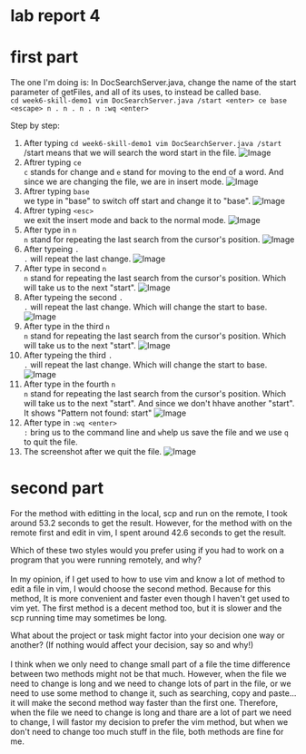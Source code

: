 # lab report 4
# first part
The one I'm doing is: In DocSearchServer.java, change the name of the start parameter of getFiles, and all of its uses, to instead be called base.<br>
`cd week6-skill-demo1
vim DocSearchServer.java
/start <enter> ce base <escape> n . n . n . n :wq <enter>`

Step by step:
1. After typing `cd week6-skill-demo1
vim DocSearchServer.java /start` <br>
/start means that we will search the word start in the file.
![Image](lab4r_1.png)
2. Aftrer typing `ce`<br>
`c` stands for change and `e` stand for moving to the end of a word. And since we are changing the file, we are in insert mode. 
![Image](lab4r_ce.png)
3. Aftrer typing `base`<br>
we type in "base" to switch off start and change it to "base".
![Image](lab4r_base.png)
4. Aftrer typing `<esc>`<br>
we exit the insert mode and back to the normal mode.
![Image](lab4r_esc.png)
5. After type in `n`<br>
`n` stand for repeating the last search from the cursor's position.
![Image](lab4r_n1.png)
6. After typeing `.`<br>
`.` will repeat the last change.
![Image](lab4r_dot1.png)
7. After type in second `n`<br>
`n` stand for repeating the last search from the cursor's position. Which will take us to the next "start".
![Image](lab4r_n2.png)
8. After typeing the second `.`<br>
`.` will repeat the last change. Which will change the start to base.
![Image](lab4r_dot2.png)
9. After type in the third `n`<br>
`n` stand for repeating the last search from the cursor's position. Which will take us to the next "start".
![Image](lab4r_n3.png)
10.  After typeing the third `.`<br>
`.` will repeat the last change. Which will change the start to base.
![Image](lab4r_dot3.png)
11. After type in the fourth `n`<br>
`n` stand for repeating the last search from the cursor's position. Which will take us to the next "start". And since we don't hhave another "start". It shows "Pattern not found: start"
![Image](lab4r_n4.png)
12. After type in `:wq <enter>` <br>
`:` bring us to the command line and `w`help us save the file and we use `q` to quit the file.
13. The screenshot after we quit the file.
![Image](lab4r_aftersave.png)

# second part
For the method with editting in the local, scp and run on the remote, I took around 53.2 seconds to get the result.
However, for the method with on the remote first and edit in vim, I spent around 42.6 seconds to get the result.<br>

Which of these two styles would you prefer using if you had to work on a program that you were running remotely, and why?<br>
<br>
In my opinion, if I get used to how to use vim and know a lot of method to edit a file in vim, I would choose the second method. Because for this method, It is more convenient and faster even though I haven't get used to vim yet. The first method is a decent method too, but it is slower and the scp running time may sometimes be long.

What about the project or task might factor into your decision one way or another? (If nothing would affect your decision, say so and why!)
<br>
<br>
I think when we only need to change small part of a file the time difference between two methods might not be that much. However, when the file we need to change is long and we need to change lots of part in the file, or we need to use some method to change it, such as searching, copy and paste... it will make the second method way faster than the first one. Therefore, when the file we need to change is long and thare are a lot of part we need to change, I will fastor my decision to prefer the vim method, but when we don't need to change too much stuff in the file, both methods are fine for me.
